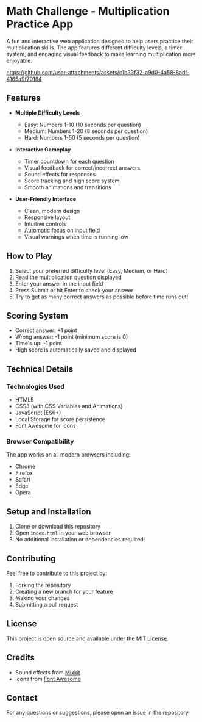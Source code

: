 # Math Challenge - Multiplication Practice App

A fun and interactive web application designed to help users practice their multiplication skills. The app features different difficulty levels, a timer system, and engaging visual feedback to make learning multiplication more enjoyable.



https://github.com/user-attachments/assets/c1b33f32-a9d0-4a58-8adf-4165a9f70184



## Features

- **Multiple Difficulty Levels**
  - Easy: Numbers 1-10 (10 seconds per question)
  - Medium: Numbers 1-20 (8 seconds per question)
  - Hard: Numbers 1-50 (5 seconds per question)

- **Interactive Gameplay**
  - Timer countdown for each question
  - Visual feedback for correct/incorrect answers
  - Sound effects for responses
  - Score tracking and high score system
  - Smooth animations and transitions

- **User-Friendly Interface**
  - Clean, modern design
  - Responsive layout
  - Intuitive controls
  - Automatic focus on input field
  - Visual warnings when time is running low

## How to Play

1. Select your preferred difficulty level (Easy, Medium, or Hard)
2. Read the multiplication question displayed
3. Enter your answer in the input field
4. Press Submit or hit Enter to check your answer
5. Try to get as many correct answers as possible before time runs out!

## Scoring System

- Correct answer: +1 point
- Wrong answer: -1 point (minimum score is 0)
- Time's up: -1 point
- High score is automatically saved and displayed

## Technical Details

### Technologies Used
- HTML5
- CSS3 (with CSS Variables and Animations)
- JavaScript (ES6+)
- Local Storage for score persistence
- Font Awesome for icons

### Browser Compatibility
The app works on all modern browsers including:
- Chrome
- Firefox
- Safari
- Edge
- Opera

## Setup and Installation

1. Clone or download this repository
2. Open `index.html` in your web browser
3. No additional installation or dependencies required!

## Contributing

Feel free to contribute to this project by:
1. Forking the repository
2. Creating a new branch for your feature
3. Making your changes
4. Submitting a pull request

## License

This project is open source and available under the [MIT License](LICENSE).

## Credits

- Sound effects from [Mixkit](https://mixkit.co/)
- Icons from [Font Awesome](https://fontawesome.com/)

## Contact

For any questions or suggestions, please open an issue in the repository. 
